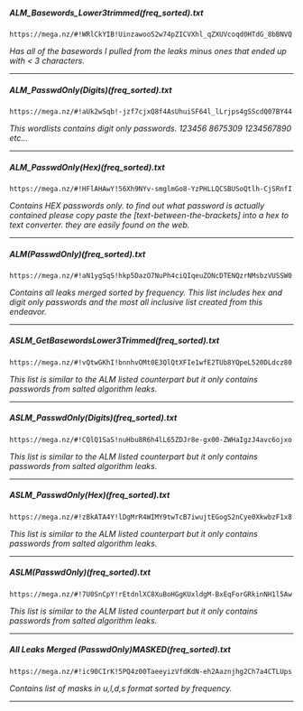 
##### ALM_Basewords_Lower3trimmed(freq_sorted).txt
`https://mega.nz/#!WRlCkYIB!UinzawooS2w74pZICVXhl_qZXUVcoqd0HTdG_8bBNVQ`

_Has all of the basewords I pulled from the leaks minus ones that ended up with < 3 characters._
___
##### ALM_PasswdOnly(Digits)(freq_sorted).txt
`https://mega.nz/#!aUk2wSqb!-jzf7cjxQ8f4AsUhuiSF64l_lLrjps4gSScdQ07BY44`

_This wordlists contains digit only passwords. _123456_ _8675309_ _1234567890_ etc..._
___
##### ALM_PasswdOnly(Hex)(freq_sorted).txt
`https://mega.nz/#!HFlAHAwY!56Xh9NYv-smglmGo8-YzPHLLQCSBUSoQtlh-CjSRnfI`

_Contains HEX passwords only. to find out what password is actually contained please copy paste the [text-between-the-brackets] into a hex to text converter. they are easily found on the web._
___
##### ALM(PasswdOnly)(freq_sorted).txt
`https://mega.nz/#!aN1ygSqS!hkp5DazO7NuPh4ciQIqeuZONcDTENQzrNMsbzVUSSW0`

_Contains all leaks merged sorted by frequency. This list includes hex and digit only passwords and the most _all inclusive_ list created from this endeavor._
___
##### ASLM_GetBasewordsLower3Trimmed(freq_sorted).txt
`https://mega.nz/#!vQtwGKhI!bnnhvOMt0E3QlQtXFIe1wfE2TUb8YQpeL520DLdcz80`

_This list is similar to the ALM listed counterpart but it only contains passwords from salted algorithm leaks._
___
##### ASLM_PasswdOnly(Digits)(freq_sorted).txt
`https://mega.nz/#!CQlQ1SaS!nuHbu8R6h4lL65ZDJr8e-gx00-ZWHaIgzJ4avc6ojxo`

_This list is similar to the ALM listed counterpart but it only contains passwords from salted algorithm leaks._
___
##### ASLM_PasswdOnly(Hex)(freq_sorted).txt
`https://mega.nz/#!zBkATA4Y!lDgMrR4WIMY9twTcB7iwujtEGogS2nCye0XkwbzF1x8`

_This list is similar to the ALM listed counterpart but it only contains passwords from salted algorithm leaks._
___
##### ASLM(PasswdOnly)(freq_sorted).txt
`https://mega.nz/#!7U0SnCpY!rEtdnlXC8XuBoHGgKUxldgM-BxEqForGRkinNH1l5Aw`

_This list is similar to the ALM listed counterpart but it only contains passwords from salted algorithm leaks._
___
##### All Leaks Merged (PasswdOnly)MASKED(freq_sorted).txt
`https://mega.nz/#!ic90CIrK!5PQ4z00TaeeyizVfdKdN-eh2Aaznjhg2Ch7a4CTLUps`

_Contains list of masks in u,l,d,s format sorted by frequency._
___
